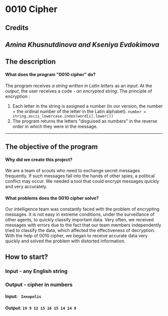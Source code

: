 # 0010 Cipher
## Credits
*Amina Khusnutdinova and Kseniya Evdokimova*
---------------------------------------------------
## The description
#### **What does the program "0010 cipher" do?**
The program receives *a string written in Latin letters* as an *input*. At the *output*, the user receives a code - *an encrypted string*.
The principle of encryption :
1. Each letter in the string is assigned a number (in our version, the number = the ordinal number of the letter in the Latin alphabet).
``` number = string.ascii_lowercase.index(word[i].lower()) ```
2. The program returns the letters "disguised as numbers" in the reverse order in which they were in the message.
-------------------------------------------------------------------
## The objective of the program
#### **Why did we create this project?**

We are a team of scouts who need to exchange secret messages frequently. If such messages fall into the hands of other spies, a political conflict may occur. We needed a tool that could encrypt messages quickly and very accurately.

#### **What problems does the 0010 cipher solve?**

Our intelligence team was constantly faced with the problem of encrypting messages.
It is not easy in extreme conditions, under the surveillance of other agents, to quickly classify important data. Very often, we received messages with errors due to the fact that our team members independently tried to classify the data, which affected the effectiveness of decryption.
With the help of 0010 cipher, we began to receive accurate data very quickly and solved the problem with distorted information.

## How to start?
### Input - any English string 
### Output - cipher in numbers
#### Input: ``` Innopolis```
#### Output: ``` 19 9 12 15 16 15 14 14 9 ```
